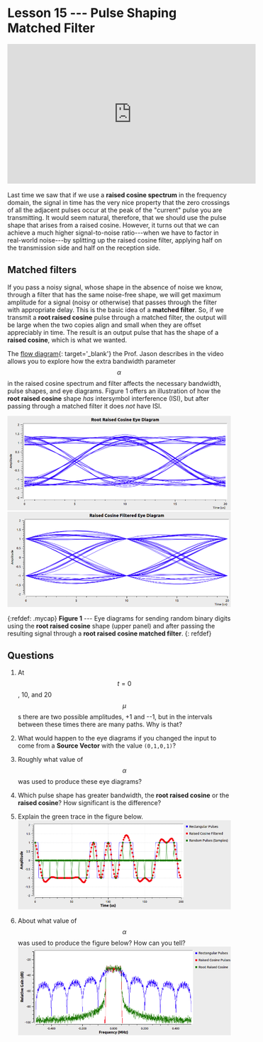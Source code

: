 # Lesson 15 --- Pulse Shaping Matched Filter


<iframe width="560" height="315" src="https://www.youtube.com/embed/JeW1HfTGnEE" title="YouTube video player" frameborder="0" allow="accelerometer; autoplay; clipboard-write; encrypted-media; gyroscope; picture-in-picture" allowfullscreen></iframe>

<br />

Last time we saw that if we use a **raised cosine spectrum** in the frequency domain, the signal in time has the very nice property that the zero crossings of all the adjacent pulses occur at the peak of the "current" pulse you are transmitting. It would seem natural, therefore, that we should use the pulse shape that arises from a raised cosine. However, it turns out that we can achieve a much higher signal-to-noise ratio---when we have to factor in real-world noise---by splitting up the raised cosine filter, applying half on the transmission side and half on the reception side.

## Matched filters

If you pass a noisy signal, whose shape in the absence of noise we know, through a filter that has the same noise-free shape, we will get maximum amplitude for a signal (noisy or otherwise) that passes through the filter with appropriate delay. This is the basic idea of a **matched filter**. So, if we transmit a **root raised cosine** pulse through a matched filter, the output will be large when the two copies align and small when they are offset appreciably in time. The result is an output pulse that has the shape of a **raised cosine**, which is what we wanted.



The [flow diagram](figs/flow/pulse-shaping.png){: target='_blank'} the Prof. Jason describes in the video allows you to explore how the extra bandwidth parameter $$\alpha$$ in the raised cosine spectrum and filter affects the necessary bandwidth, pulse shapes, and eye diagrams. Figure 1 offers an illustration of how the **root raised cosine** shape _has_ intersymbol interference (ISI), but after passing through a matched filter it does _not_ have ISI.

<p class='center' markdown='0'>
  <img src='figs/run/RRC-eye-50.png' alt='alt text' >

  <img src='figs/run/RC-eye-50.png' alt='alt text' >
</p>

{:refdef: .mycap}
**Figure 1** --- Eye diagrams for sending random binary digits using the **root raised cosine** shape (upper panel) and after passing the resulting signal through a **root raised cosine matched filter**.
{: refdef}


## Questions

   1. At $$t = 0$$, 10, and 20 $$\mu$$s there are two possible amplitudes, +1 and --1, but in the intervals between these times there are many paths. Why is that?

   2. What would happen to the eye diagrams if you changed the input to come from a **Source Vector** with the value `(0,1,0,1)`? 

   3. Roughly what value of $$\alpha$$ was used to produce these eye diagrams?

   4. Which pulse shape has greater bandwidth, the **root raised cosine** or the **raised cosine**? How significant is the difference?

   5. Explain the green trace in the figure below. ![](figs/run/RC-alpha-50.png)

   6. About what value of $$\alpha$$ was used to produce the figure below? How can you tell? ![](figs/run/RC-bw-02.png)